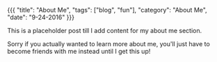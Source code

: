 {{{
"title": "About Me",
"tags": ["blog", "fun"],
"category": "About Me",
"date": "9-24-2016"
}}}

This is a placeholder post till I add content for my about me section.
<!--more-->
Sorry if you actually wanted to learn more about me, you'll just have to
become friends with me instead until I get this up!